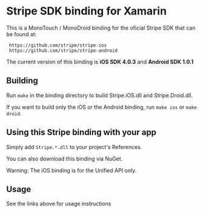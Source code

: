 Stripe SDK binding for Xamarin
==========

This is a MonoTouch / MonoDroid binding for the oficial Stripe SDK that can be found at:

     https://github.com/stripe/stripe-ios
     https://github.com/stripe/stripe-android

The current version of this binding is **iOS SDK 4.0.3** and **Android SDK 1.0.1**

Building
---------

Run `make` in the binding directory to build Stripe.iOS.dll and Stripe.Droid.dll.

If you want to build only the iOS or the Android binding, run `make ios` or `make droid`.


Using this Stripe binding with your app
---------------------------------------

Simply add `Stripe.*.dll` to your project's References.

You can also download this binding via NuGet.

Warning: The iOS binding is for the Unified API only.


Usage
-----

See the links above for usage instructions

